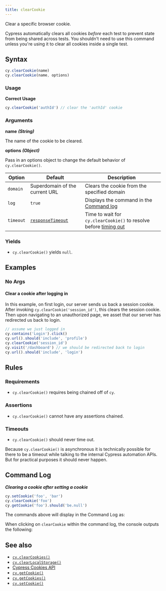 ```yaml
---
title: clearCookie
---
```


Clear a specific browser cookie.

<Alert type="warning">

Cypress automatically clears all cookies _before_ each test to prevent state
from being shared across tests. You shouldn't need to use this command unless
you're using it to clear all cookies inside a single test.

</Alert>

## Syntax

```javascript
cy.clearCookie(name)
cy.clearCookie(name, options)
```

### Usage

**<Icon name="check-circle" color="green"></Icon> Correct Usage**

```javascript
cy.clearCookie('authId') // clear the 'authId' cookie
```

### Arguments

**<Icon name="angle-right"></Icon> name** **_(String)_**

The name of the cookie to be cleared.

**<Icon name="angle-right"></Icon> options** **_(Object)_**

Pass in an options object to change the default behavior of `cy.clearCookie()`.

| Option    | Default                                                        | Description                                                                              |
| --------- | -------------------------------------------------------------- | ---------------------------------------------------------------------------------------- |
| `domain`  | Superdomain of the current URL                                 | Clears the cookie from the specified domain                                              |
| `log`     | `true`                                                         | Displays the command in the [Command log](/guides/core-concepts/cypress-app#Command-Log) |
| `timeout` | [`responseTimeout`](/guides/references/configuration#Timeouts) | Time to wait for `cy.clearCookie()` to resolve before [timing out](#Timeouts)            |

### Yields [<Icon name="question-circle"/>](/guides/core-concepts/introduction-to-cypress#Subject-Management)

- `cy.clearCookie()` yields `null`.

## Examples

### No Args

#### Clear a cookie after logging in <E2EOnlyBadge />

In this example, on first login, our server sends us back a session cookie.
After invoking `cy.clearCookie('session_id')`, this clears the session cookie.
Then upon navigating to an unauthorized page, we asset that our server has
redirected us back to login.

```javascript
// assume we just logged in
cy.contains('Login').click()
cy.url().should('include', 'profile')
cy.clearCookie('session_id')
cy.visit('/dashboard') // we should be redirected back to login
cy.url().should('include', 'login')
```

## Rules

### Requirements [<Icon name="question-circle"/>](/guides/core-concepts/introduction-to-cypress#Chains-of-Commands)

- `cy.clearCookie()` requires being chained off of `cy`.

### Assertions [<Icon name="question-circle"/>](/guides/core-concepts/introduction-to-cypress#Assertions)

- `cy.clearCookie()` cannot have any assertions chained.

### Timeouts [<Icon name="question-circle"/>](/guides/core-concepts/introduction-to-cypress#Timeouts)

- `cy.clearCookie()` should never time out.

<Alert type="warning">

Because `cy.clearCookie()` is asynchronous it is technically possible for there
to be a timeout while talking to the internal Cypress automation APIs. But for
practical purposes it should never happen.

</Alert>

## Command Log

**_Clearing a cookie after setting a cookie_**

```javascript
cy.setCookie('foo', 'bar')
cy.clearCookie('foo')
cy.getCookie('foo').should('be.null')
```

The commands above will display in the Command Log as:

<DocsImage src="/img/api/clearcookie/clear-cookie-in-browser-tests.png" alt="Command Log for clearcookie" ></DocsImage>

When clicking on `clearCookie` within the command log, the console outputs the
following:

<DocsImage src="/img/api/clearcookie/cleared-cookie-shown-in-console.png" alt="console.log for clearcookie" ></DocsImage>

## See also

- [`cy.clearCookies()`](/api/commands/clearcookies)
- [`cy.clearLocalStorage()`](/api/commands/clearlocalstorage)
- [Cypress Cookies API](/api/cypress-api/cookies)
- [`cy.getCookie()`](/api/commands/getcookie)
- [`cy.getCookies()`](/api/commands/getcookies)
- [`cy.setCookie()`](/api/commands/setcookie)

